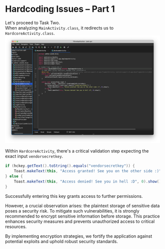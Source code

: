 # Hardcoding Issues – Part 1

Let's proceed to Task Two.  
When analyzing `MainActivity.class`, it redirects us to `HardcoreActivity.class`.  
![Untitled](DIVA%20ScreenShots/Level%20-%202%20(HardcoreActivity).png)

Within `HardcoreActivity`, there's a critical validation step expecting the exact input `vendorsecretkey`.
```java
if (hckey.getText().toString().equals("vendorsecretkey")) {
    Toast.makeText(this, "Access granted! See you on the other side :)", 0).show();
} else {
    Toast.makeText(this, "Access denied! See you in hell :D", 0).show();
}
```
Successfully entering this key grants access to further permissions.

However, a crucial observation arises: the plaintext storage of sensitive data poses a security risk. To mitigate such vulnerabilities, it is strongly recommended to encrypt sensitive information before storage. This practice enhances security measures and prevents unauthorized access to critical resources.

By implementing encryption strategies, we fortify the application against potential exploits and uphold robust security standards.
